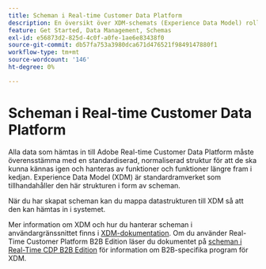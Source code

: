 ```yaml
---
title: Scheman i Real-time Customer Data Platform
description: En översikt över XDM-schemats (Experience Data Model) roll i Adobe Real-time Customer Data Platform.
feature: Get Started, Data Management, Schemas
exl-id: e56873d2-825d-4c0f-a0fe-1ae6e83438f0
source-git-commit: db57fa753a3980dca671d476521f9849147880f1
workflow-type: tm+mt
source-wordcount: '146'
ht-degree: 0%

---
```


# Scheman i Real-time Customer Data Platform

Alla data som hämtas in till Adobe Real-time Customer Data Platform måste överensstämma med en standardiserad, normaliserad struktur för att de ska kunna kännas igen och hanteras av funktioner och funktioner längre fram i kedjan. Experience Data Model (XDM) är standardramverket som tillhandahåller den här strukturen i form av scheman.

När du har skapat scheman kan du mappa datastrukturen till XDM så att den kan hämtas in i systemet.

Mer information om XDM och hur du hanterar scheman i användargränssnittet finns i [XDM-dokumentation](../../xdm/home.md). Om du använder Real-Time Customer Platform B2B Edition läser du dokumentet på [scheman i Real-Time CDP B2B Edition](./b2b.md) för information om B2B-specifika program för XDM.
